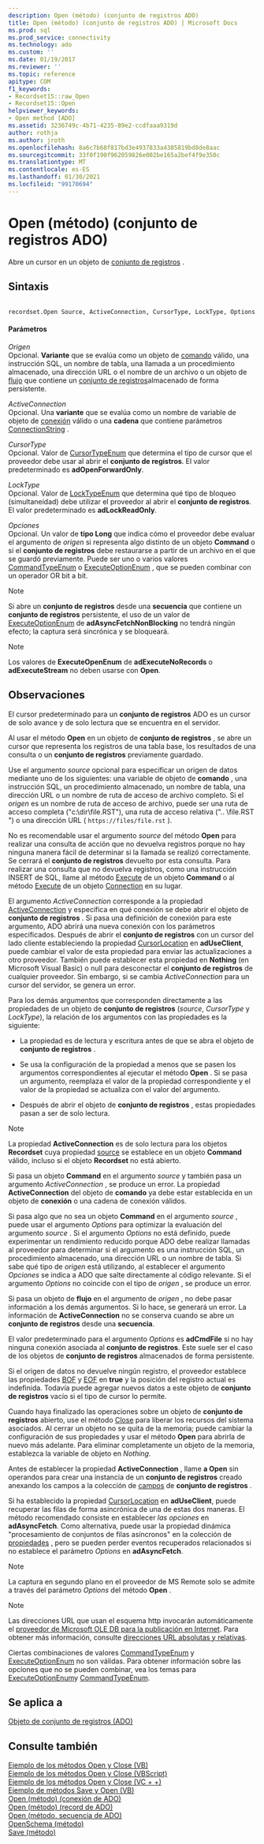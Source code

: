 ```yaml
---
description: Open (método) (conjunto de registros ADO)
title: Open (método) (conjunto de registros ADO) | Microsoft Docs
ms.prod: sql
ms.prod_service: connectivity
ms.technology: ado
ms.custom: ''
ms.date: 01/19/2017
ms.reviewer: ''
ms.topic: reference
apitype: COM
f1_keywords:
- Recordset15::raw_Open
- Recordset15::Open
helpviewer_keywords:
- Open method [ADO]
ms.assetid: 3236749c-4b71-4235-89e2-ccdfaaa9319d
author: rothja
ms.author: jroth
ms.openlocfilehash: 8a6c7b68f817bd3e4937833a4385819bd8de8aac
ms.sourcegitcommit: 33f0f190f962059826e002be165a2bef4f9e350c
ms.translationtype: MT
ms.contentlocale: es-ES
ms.lasthandoff: 01/30/2021
ms.locfileid: "99170694"
---
```

# <a name="open-method-ado-recordset"></a>Open (método) (conjunto de registros ADO)
Abre un cursor en un objeto de [conjunto de registros](./recordset-object-ado.md) .  
  
## <a name="syntax"></a>Sintaxis  
  
```  
  
recordset.Open Source, ActiveConnection, CursorType, LockType, Options  
```  
  
#### <a name="parameters"></a>Parámetros  
 *Origen*  
 Opcional. **Variante** que se evalúa como un objeto de [comando](./command-object-ado.md) válido, una instrucción SQL, un nombre de tabla, una llamada a un procedimiento almacenado, una dirección URL o el nombre de un archivo o un objeto de [flujo](./stream-object-ado.md) que contiene un [conjunto de registros](./recordset-object-ado.md)almacenado de forma persistente.  
  
 *ActiveConnection*  
 Opcional. Una **variante** que se evalúa como un nombre de variable de objeto de [conexión](./connection-object-ado.md) válido o una **cadena** que contiene parámetros [ConnectionString](./connectionstring-property-ado.md) .  
  
 *CursorType*  
 Opcional. Valor de [CursorTypeEnum](./cursortypeenum.md) que determina el tipo de cursor que el proveedor debe usar al abrir el **conjunto de registros**. El valor predeterminado es **adOpenForwardOnly**.  
  
 *LockType*  
 Opcional. Valor de [LockTypeEnum](./locktypeenum.md) que determina qué tipo de bloqueo (simultaneidad) debe utilizar el proveedor al abrir el **conjunto de registros**. El valor predeterminado es **adLockReadOnly**.  
  
 *Opciones*  
 Opcional. Un valor de **tipo Long** que indica cómo el proveedor debe evaluar el argumento de *origen* si representa algo distinto de un objeto **Command** o si el **conjunto de registros** debe restaurarse a partir de un archivo en el que se guardó previamente. Puede ser uno o varios valores [CommandTypeEnum](./commandtypeenum.md) o [ExecuteOptionEnum](./executeoptionenum.md) , que se pueden combinar con un operador OR bit a bit.  
  
> [!NOTE]
>  Si abre un **conjunto de registros** desde una **secuencia** que contiene un **conjunto de registros** persistente, el uso de un valor de [ExecuteOptionEnum](./executeoptionenum.md) de **adAsyncFetchNonBlocking** no tendrá ningún efecto; la captura será sincrónica y se bloqueará.  
  
> [!NOTE]
>  Los valores de **ExecuteOpenEnum** de **adExecuteNoRecords** o **adExecuteStream** no deben usarse con **Open**.  
  
## <a name="remarks"></a>Observaciones  
 El cursor predeterminado para un **conjunto de registros** ADO es un cursor de solo avance y de solo lectura que se encuentra en el servidor.  
  
 Al usar el método **Open** en un objeto de **conjunto de registros** , se abre un cursor que representa los registros de una tabla base, los resultados de una consulta o un **conjunto de registros** previamente guardado.  
  
 Use el argumento *source* opcional para especificar un origen de datos mediante uno de los siguientes: una variable de objeto de **comando** , una instrucción SQL, un procedimiento almacenado, un nombre de tabla, una dirección URL o un nombre de ruta de acceso de archivo completo. Si el *origen* es un nombre de ruta de acceso de archivo, puede ser una ruta de acceso completa ("c:\dir\file.RST"), una ruta de acceso relativa (".. \file.RST ") o una dirección URL ( `https://files/file.rst` ).  
  
 No es recomendable usar el argumento *source* del método **Open** para realizar una consulta de acción que no devuelva registros porque no hay ninguna manera fácil de determinar si la llamada se realizó correctamente. Se cerrará el **conjunto de registros** devuelto por esta consulta. Para realizar una consulta que no devuelva registros, como una instrucción INSERT de SQL, llame al método [Execute](./execute-method-ado-command.md) de un objeto **Command** o al método [Execute](./execute-method-ado-connection.md) de un objeto [Connection](./connection-object-ado.md) en su lugar.  
  
 El argumento *ActiveConnection* corresponde a la propiedad [ActiveConnection](./activeconnection-property-ado.md) y especifica en qué conexión se debe abrir el objeto de **conjunto de registros** . Si pasa una definición de conexión para este argumento, ADO abrirá una nueva conexión con los parámetros especificados. Después de abrir el **conjunto de registros** con un cursor del lado cliente estableciendo la propiedad [CursorLocation](./cursorlocation-property-ado.md) en **adUseClient**, puede cambiar el valor de esta propiedad para enviar las actualizaciones a otro proveedor. También puede establecer esta propiedad en **Nothing** (en Microsoft Visual Basic) o null para desconectar el **conjunto de registros** de cualquier proveedor. Sin embargo, si se cambia *ActiveConnection* para un cursor del servidor, se genera un error.  
  
 Para los demás argumentos que corresponden directamente a las propiedades de un objeto de **conjunto de registros** (*source*, *CursorType* y *LockType*), la relación de los argumentos con las propiedades es la siguiente:  
  
-   La propiedad es de lectura y escritura antes de que se abra el objeto de **conjunto de registros** .  
  
-   Se usa la configuración de la propiedad a menos que se pasen los argumentos correspondientes al ejecutar el método **Open** . Si se pasa un argumento, reemplaza el valor de la propiedad correspondiente y el valor de la propiedad se actualiza con el valor del argumento.  
  
-   Después de abrir el objeto de **conjunto de registros** , estas propiedades pasan a ser de solo lectura.  
  
> [!NOTE]
>  La propiedad **ActiveConnection** es de solo lectura para los objetos **Recordset** cuya propiedad [source](./source-property-ado-recordset.md) se establece en un objeto **Command** válido, incluso si el objeto **Recordset** no está abierto.  
  
 Si pasa un objeto **Command** en el argumento *source* y también pasa un argumento *ActiveConnection* , se produce un error. La propiedad **ActiveConnection** del objeto de **comando** ya debe estar establecida en un objeto de **conexión** o una cadena de conexión válidos.  
  
 Si pasa algo que no sea un objeto **Command** en el argumento *source* , puede usar el argumento *Options* para optimizar la evaluación del argumento *source* . Si el argumento *Options* no está definido, puede experimentar un rendimiento reducido porque ADO debe realizar llamadas al proveedor para determinar si el argumento es una instrucción SQL, un procedimiento almacenado, una dirección URL o un nombre de tabla. Si sabe qué tipo de *origen* está utilizando, al establecer el argumento *Opciones* se indica a ADO que salte directamente al código relevante. Si el argumento *Options* no coincide con el tipo de *origen* , se produce un error.  
  
 Si pasa un objeto de **flujo** en el argumento de *origen* , no debe pasar información a los demás argumentos. Si lo hace, se generará un error. La información de **ActiveConnection** no se conserva cuando se abre un **conjunto de registros** desde una **secuencia**.  
  
 El valor predeterminado para el argumento *Options* es **adCmdFile** si no hay ninguna conexión asociada al **conjunto de registros**. Este suele ser el caso de los objetos de **conjunto de registros** almacenados de forma persistente.  
  
 Si el origen de datos no devuelve ningún registro, el proveedor establece las propiedades [BOF](./bof-eof-properties-ado.md) y [EOF](./bof-eof-properties-ado.md) en **true** y la posición del registro actual es indefinida. Todavía puede agregar nuevos datos a este objeto de **conjunto de registros** vacío si el tipo de cursor lo permite.  
  
 Cuando haya finalizado las operaciones sobre un objeto de **conjunto de registros** abierto, use el método [Close](./close-method-ado.md) para liberar los recursos del sistema asociados. Al cerrar un objeto no se quita de la memoria; puede cambiar la configuración de sus propiedades y usar el método **Open** para abrirla de nuevo más adelante. Para eliminar completamente un objeto de la memoria, establezca la variable de objeto en *Nothing*.  
  
 Antes de establecer la propiedad **ActiveConnection** , llame **a Open** sin operandos para crear una instancia de un **conjunto de registros** creado anexando los campos a la colección de [campos](./fields-collection-ado.md) de **conjunto de registros** .  
  
 Si ha establecido la propiedad [CursorLocation](./cursorlocation-property-ado.md) en **adUseClient**, puede recuperar las filas de forma asincrónica de una de estas dos maneras. El método recomendado consiste en establecer *las opciones* en **adAsyncFetch**. Como alternativa, puede usar la propiedad dinámica "procesamiento de conjuntos de filas asíncronos" en la colección de [propiedades](./properties-collection-ado.md) , pero se pueden perder eventos recuperados relacionados si no establece el parámetro *Options* en **adAsyncFetch**.  
  
> [!NOTE]
>  La captura en segundo plano en el proveedor de MS Remote solo se admite a través del parámetro *Options* del método **Open** .  
  
> [!NOTE]
>  Las direcciones URL que usan el esquema http invocarán automáticamente el [proveedor de Microsoft OLE DB para la publicación en Internet](../../guide/appendixes/microsoft-ole-db-provider-for-internet-publishing.md). Para obtener más información, consulte [direcciones URL absolutas y relativas](../../guide/data/absolute-and-relative-urls.md).  
  
 Ciertas combinaciones de valores [CommandTypeEnum](./commandtypeenum.md) y [ExecuteOptionEnum](./executeoptionenum.md) no son válidas. Para obtener información sobre las opciones que no se pueden combinar, vea los temas para [ExecuteOptionEnum](./executeoptionenum.md)y [CommandTypeEnum](./commandtypeenum.md).  
  
## <a name="applies-to"></a>Se aplica a  
 [Objeto de conjunto de registros (ADO)](./recordset-object-ado.md)  
  
## <a name="see-also"></a>Consulte también  
 [Ejemplo de los métodos Open y Close (VB)](./open-and-close-methods-example-vb.md)   
 [Ejemplo de los métodos Open y Close (VBScript)](./open-and-close-methods-example-vbscript.md)   
 [Ejemplo de los métodos Open y Close (VC + +)](./open-and-close-methods-example-vc.md)   
 [Ejemplo de métodos Save y Open (VB)](./save-and-open-methods-example-vb.md)   
 [Open (método) (conexión de ADO)](./open-method-ado-connection.md)   
 [Open (método) (record de ADO)](./open-method-ado-record.md)   
 [Open (método, secuencia de ADO)](./open-method-ado-stream.md)   
 [OpenSchema (método)](./openschema-method.md)   
 [Save (método)](./save-method.md)